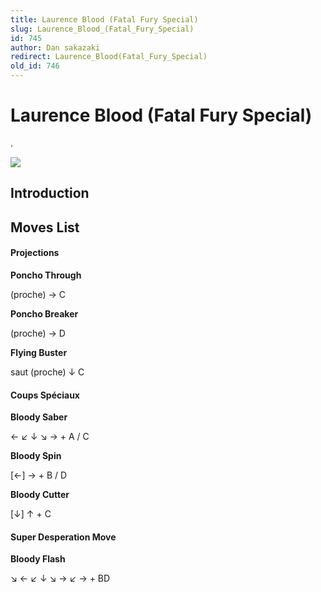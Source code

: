 ```yaml
---
title: Laurence Blood (Fatal Fury Special)
slug: Laurence_Blood_(Fatal_Fury_Special)
id: 745
author: Dan sakazaki
redirect: Laurence_Blood(Fatal_Fury_Special)
old_id: 746
---
```


# Laurence Blood (Fatal Fury Special)

.

![](/images/Ffsplaurence.PNG)  

## Introduction

## Moves List

#### Projections

**Poncho Through**

(proche) → C

**Poncho Breaker**

(proche) → D

**Flying Buster**

saut (proche) ↓ C

#### Coups Spéciaux

**Bloody Saber**

← ↙ ↓ ↘ → + A / C

**Bloody Spin**

\[←\] → + B / D

**Bloody Cutter**

\[↓\] ↑ + C

#### Super Desperation Move

**Bloody Flash**

↘ ← ↙ ↓ ↘ → ↙ → + BD
